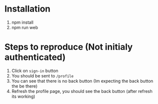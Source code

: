 # Installation

1. npm install
2. npm run web

# Steps to reproduce (Not initialy authenticated)

1. Click on `sign-in` button
2. You should be sent to `/profile`
3. You can see that there is no back button (Im expecting the back button the be there)
4. Refresh the profile page, you should see the back button (after refresh its working)
